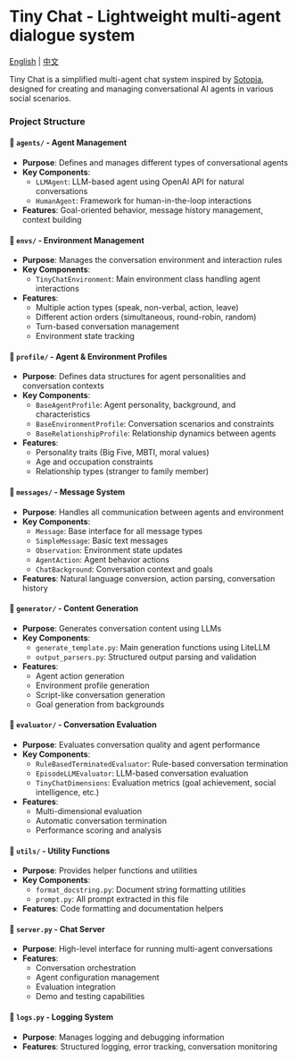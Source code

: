 # Tiny Chat - Lightweight multi-agent dialogue system

[English](/tiny-chat/tiny_chat/README.md) | [中文](/tiny-chat/tiny_chat/README_zh.md)

Tiny Chat is a simplified multi-agent chat system inspired by [Sotopia](https://github.com/sotopia-lab/sotopia), designed for creating and managing conversational AI agents in various social scenarios.

### Project Structure

#### 📁 `agents/` - Agent Management

- **Purpose**: Defines and manages different types of conversational agents
- **Key Components**:
  - `LLMAgent`: LLM-based agent using OpenAI API for natural conversations
  - `HumanAgent`: Framework for human-in-the-loop interactions
- **Features**: Goal-oriented behavior, message history management, context building

#### 📁 `envs/` - Environment Management

- **Purpose**: Manages the conversation environment and interaction rules
- **Key Components**:
  - `TinyChatEnvironment`: Main environment class handling agent interactions
- **Features**:
  - Multiple action types (speak, non-verbal, action, leave)
  - Different action orders (simultaneous, round-robin, random)
  - Turn-based conversation management
  - Environment state tracking

#### 📁 `profile/` - Agent & Environment Profiles

- **Purpose**: Defines data structures for agent personalities and conversation contexts
- **Key Components**:
  - `BaseAgentProfile`: Agent personality, background, and characteristics
  - `BaseEnvironmentProfile`: Conversation scenarios and constraints
  - `BaseRelationshipProfile`: Relationship dynamics between agents
- **Features**:
  - Personality traits (Big Five, MBTI, moral values)
  - Age and occupation constraints
  - Relationship types (stranger to family member)

#### 📁 `messages/` - Message System

- **Purpose**: Handles all communication between agents and environment
- **Key Components**:
  - `Message`: Base interface for all message types
  - `SimpleMessage`: Basic text messages
  - `Observation`: Environment state updates
  - `AgentAction`: Agent behavior actions
  - `ChatBackground`: Conversation context and goals
- **Features**: Natural language conversion, action parsing, conversation history

#### 📁 `generator/` - Content Generation

- **Purpose**: Generates conversation content using LLMs
- **Key Components**:
  - `generate_template.py`: Main generation functions using LiteLLM
  - `output_parsers.py`: Structured output parsing and validation
- **Features**:
  - Agent action generation
  - Environment profile generation
  - Script-like conversation generation
  - Goal generation from backgrounds

#### 📁 `evaluator/` - Conversation Evaluation

- **Purpose**: Evaluates conversation quality and agent performance
- **Key Components**:
  - `RuleBasedTerminatedEvaluator`: Rule-based conversation termination
  - `EpisodeLLMEvaluator`: LLM-based conversation evaluation
  - `TinyChatDimensions`: Evaluation metrics (goal achievement, social intelligence, etc.)
- **Features**:
  - Multi-dimensional evaluation
  - Automatic conversation termination
  - Performance scoring and analysis

#### 📁 `utils/` - Utility Functions

- **Purpose**: Provides helper functions and utilities
- **Key Components**:
  - `format_docstring.py`: Document string formatting utilities
  - `prompt.py`: All prompt extracted in this file
- **Features**: Code formatting and documentation helpers

#### 📁 `server.py` - Chat Server

- **Purpose**: High-level interface for running multi-agent conversations
- **Features**:
  - Conversation orchestration
  - Agent configuration management
  - Evaluation integration
  - Demo and testing capabilities

#### 📁 `logs.py` - Logging System

- **Purpose**: Manages logging and debugging information
- **Features**: Structured logging, error tracking, conversation monitoring
